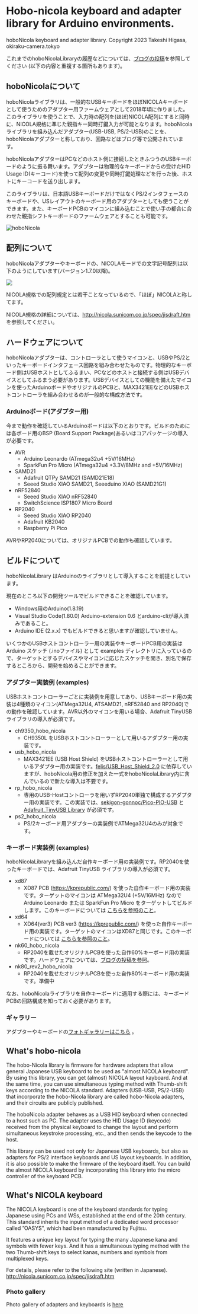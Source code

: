 # Hobo-nicola keyboard and adapter library for Arduino environments.

hoboNicola keyboard and adapter library.  Copyright 2023 Takeshi Higasa, okiraku-camera.tokyo

これまでのhoboNicolaLibraryの履歴などについては、[ブログの投稿](https://okiraku-camera.tokyo/blog/?page_id=8211)を参照してください (以下の内容と重複する箇所もあります)。

## hoboNicolaについて 

hoboNicolaライブラリは、一般的なUSBキーボードをほぼNICOLAキーボードとして使うためのアダプター用ファームウェアとして2018年頃に作りました。このライブラリを使うことで、入力時の配列を(ほぼ)NICOLA配列にすると同時に、NICOLA規格に準じた親指キー同時打鍵入力が可能となります。hoboNicolaライブラリを組み込んだアダプター(USB-USB, PS/2-USB)のことを、hoboNicolaアダプターと称しており、回路などはブログ等で公開されています。

hoboNicolaアダプターはPCなどのホスト側に接続したときふつうのUSBキーボードのように振る舞います。アダプターは物理的なキーボードからの受けたHID Usage ID(キーコード)を使って配列の変更や同時打鍵処理などを行った後、ホストにキーコードを送り出します。

このライブラリは、日本語USBキーボードだけではなくPS/2インタフェースのキーボードや、USレイアウトのキーボード用のアダプターとしても使うことができます。また、キーボードPCBのマイコンに組み込むことで使い手の都合に合わせた親指シフトキーボードのファームウェアとすることも可能です。

![hoboNicola](./assets/images/hoboNicola_adapter_keyboard.png)


## 配列について
hoboNicolaアダプターやキーボードの、NICOLAモードでの文字記号配列は以下のようにしています(バージョン1.7.0以降)。

![](./assets/images/hoboNicola_basic_layout_170s.png)

NICOLA規格での配列規定とは若干ことなっているので、「ほぼ」NICOLAと称してます。

NICOLA規格の詳細については、http://nicola.sunicom.co.jp/spec/jisdraft.htm を参照してください。


## ハードウェアについて
hoboNicolaアダプターは、コントローラとして使うマイコンと、USBやPS/2といったキーボードインタフェース回路を組み合わせたものです。物理的なキーボード側はUSBホストとしてふるまい、PCなどのホストと接続する側はUSBデバイスとしてふるまう必要があります。USBデバイスとしての機能を備えたマイコンを使ったArduinoボードやオリジナルのPCBと、MAX3421EEなどのUSBホストコントローラを組み合わせるのが一般的な構成方法です。

### Arduinoボード(アダプター用)
今まで動作を確認しているArduinoボードは以下のとおりです。ビルドのためには各ボード用のBSP (Board Support Package)あるいはコアパッケージの導入が必要です。

* AVR
  * Arduino Leonardo (ATmega32u4 +5V/16MHz)
  * SparkFun Pro Micro (ATmega32u4 +3.3V/8MHz and +5V/16MHz)
* SAMD21
  * Adafruit QTPy SAMD21 (SAMD21E18)
  * Seeed Studio XIAO SAMD21, Seeeduino XIAO (SAMD21G1)
* nRF52840
  * Seeed Studio XIAO nRF52840
  * SwitchScience ISP1807 Micro Board
* RP2040
  * Seeed Studio XIAO RP2040
  * Adafruit KB2040
  * Raspberry Pi Pico

AVRやRP2040については、オリジナルPCBでの動作も確認しています。

## ビルドについて

hoboNicolaLibrary はArduinoのライブラリとして導入することを前提としています。

現在のところ以下の開発ツールでビルドできることを確認しています。
* Windows用のArduino(1.8.19) 
* Visual Studio Code(1.80.0) Arduino-extension 0.6 とarduino-cliが導入済みであること。
* Arduino IDE (2.x.x) でもビルドできると思いますが確認していません。

いくつかのUSBホストコントローラー用の実装やキーボードPCB用の実装は Arduino スケッチ (.inoファイル) として examples ディレクトリに入っているので、ターゲットとするデバイスやマイコンに応じたスケッチを開き、別名で保存するところから、開発を始めることができます。

### アダプター実装例 (examples)

USBホストコントローラーごとに実装例を用意してあり、USBキーボード用の実装は4種類のマイコン(ATMega32U4, ATSAMD21, nRF52840 and RP2040)での動作を確認しています。AVR以外のマイコンを用いる場合、Adafruit TinyUSB ライブラリの導入が必須です。

* ch9350_hobo_nicola	
  * CH9350L をUSBホストコントローラーとして用いるアダプター用の実装です。
* usb_hobo_nicola
  * MAX3421EE (USB Host Shield) をUSBホストコントローラーとして用いるアダプター用の実装です。[felis/USB_Host_Shield_2.0](https://github.com/felis/USB_Host_Shield_2.0) に依存していますが、hoboNicola用の修正を加えた一式をhoboNicolaLibrary内に含んでいるので新たな導入は不要です。
* rp_hobo_nicola
  * 専用のUSB-Hostコントローラを用いずRP2040単独で構成するアダプター用の実装です。この実装では、[sekigon-gonnoc/Pico-PIO-USB](https://github.com/sekigon-gonnoc/Pico-PIO-USB) と [Adafruit_TinyUSB Library](https://github.com/adafruit/Adafruit_TinyUSB_Arduino) が必須です。
* ps2_hobo_nicola
  * PS/2キーボード用アダプターの実装例でATMega32U4のみが対象です。

### キーボード実装例 (examples)
hoboNicolaLibraryを組み込んだ自作キーボード用の実装例です。RP2040を使ったキーボードでは、Adafruit TinyUSB ライブラリの導入が必須です。

* xd87
  * XD87 PCB (https://kprepublic.com/) を使った自作キーボード用の実装です。ターゲットのマイコンは ATMega32U4 (+5V/16MHz) なので Arduino Leonardo または SparkFun Pro Micro をターゲットしてビルドします。このキーボードについては [こちらを参照のこと](./assets/xd87.md)。
* xd64
  * XD64(ver3) PCB ver3 (https://kprepublic.com/) を使った自作キーボード用の実装です。ターゲットのマイコンはXD87と同じです。このキーボードについては [こちらを参照のこと](./assets/xd64.md)。
*	nk60_hobo_nicola
	* RP2040を載せたオリジナルPCBを使った自作60%キーボード用の実装です。ハードウェアについては、[ブログの投稿を参照](https://okiraku-camera.tokyo/blog/?p=16074)。
*	nk80_rev2_hobo_nicola
	* RP2040を載せたオリジナルPCBを使った自作80%キーボード用の実装です。準備中

なお、hoboNicolaライブラリを自作キーボードに適用する際には、キーボードPCBの回路構成を知っておく必要があります。

### ギャラリー

アダプターやキーボードの[フォトギャラリーはこちら](./assets/hobonicola_gallery.md) 。

## What's hobo-nicola 

The hobo-Nicola library is firmware for hardware adapters that allow general Japanese USB keyboard to be used as "almost NICOLA keyboard". By using this library, you can get (almost) NICOLA layout kayboard. And at the same time, you can use simultaneous typing method with Thumb-shift keys according to the NICOLA standard. Adapters (USB-USB, PS/2-USB) that incorporate the hobo-Nicola library are called hobo-Nicola adapters, and their circuits are publicly published.

The hoboNicola adapter behaves as a USB HID keyboard when connected to a host such as PC. The adapter uses the HID Usage ID (keycode) received from the physical keyboard to change the layout and perform simultaneous keystroke processing, etc., and then sends the keycode to the host.

This library can be used not only for Japanese USB keyboards, but also as adapters for PS/2 interface keyboards and US layout keyboards. In addition, it is also possible to make the firmware of the keyboard itself. You can build the almost NICOLA keyboard by incorporating this library into the micro controller of the keyboard PCB.

## What's NICOLA keyboard

The NICOLA keyboard is one of the keyboard standards for typing Japanese using PCs and WSs, established at the end of the 20th century. This standard inherits the input method of a dedicated word processor called ”OASYS", which had been manufactured by Fujitsu.

It features a unique key layout for typing the many Japanese kana and symbols with fewer keys. And it has a simultaneous typing method with the two Thumb-shift keys to select kanas, numbers and symbols from multiplexed keys.

For details, please refer to the following site (written in Japanese). http://nicola.sunicom.co.jp/spec/jisdraft.htm

### Photo gallery

Photo gallery of adapters and keyboards is [here](./assets/hobonicola_gallery.md) 




